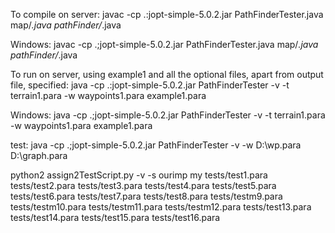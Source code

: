 To compile on server:
javac -cp .:jopt-simple-5.0.2.jar PathFinderTester.java map/*.java pathFinder/*.java

Windows:
javac -cp .;jopt-simple-5.0.2.jar PathFinderTester.java map/*.java pathFinder/*.java

To run on server, using example1 and all the optional files, apart from output file, specified:
java -cp .:jopt-simple-5.0.2.jar PathFinderTester -v -t terrain1.para -w waypoints1.para example1.para

Windows:
java -cp .;jopt-simple-5.0.2.jar PathFinderTester -v -t terrain1.para -w waypoints1.para example1.para

test:
java -cp .;jopt-simple-5.0.2.jar PathFinderTester -v -w D:\wp.para D:\graph.para

python2 assign2TestScript.py -v -s ourimp my tests/test1.para tests/test2.para tests/test3.para tests/test4.para tests/test5.para tests/test6.para tests/test7.para tests/test8.para tests/testm9.para tests/testm10.para tests/testm11.para tests/testm12.para tests/test13.para tests/test14.para tests/test15.para tests/test16.para